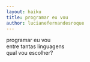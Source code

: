 ```yaml
---
layout: haiku
title: programar eu vou
author: lucianefernandesroque
---
```


programar eu vou <br>
entre tantas linguagens<br>
qual vou escolher? <br>
